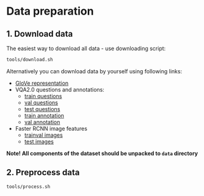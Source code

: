# Data preparation
## 1. Download data
The easiest way to download all data - use downloading script:
```bash
tools/download.sh
``` 

Alternatively you can download data by yourself using following links:
  * [GloVe representation](http://nlp.stanford.edu/data/glove.6B.zip)
  * VQA2.0 questions and annotations:
    - [train questions](https://s3.amazonaws.com/cvmlp/vqa/mscoco/vqa/v2_Questions_Train_mscoco.zip)
    - [val questions](https://s3.amazonaws.com/cvmlp/vqa/mscoco/vqa/v2_Questions_Val_mscoco.zip)
    - [test questions](https://s3.amazonaws.com/cvmlp/vqa/mscoco/vqa/v2_Questions_Val_mscoco.zip)
    - [train annotation](https://s3.amazonaws.com/cvmlp/vqa/mscoco/vqa/v2_Annotations_Train_mscoco.zip)
    - [val annotation](https://s3.amazonaws.com/cvmlp/vqa/mscoco/vqa/v2_Annotations_Val_mscoco.zip)
  * Faster RCNN image features
    - [trainval images](https://imagecaption.blob.core.windows.net/imagecaption/trainval_36.zip)
    - [test images](https://imagecaption.blob.core.windows.net/imagecaption/test2015_36.zip)
    
**Note! All components of the dataset should be unpacked to `data` directory**
## 2. Preprocess data
```bash
tools/process.sh
```